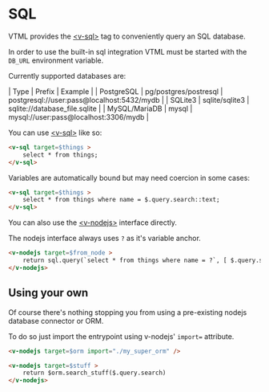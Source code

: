 # SQL

VTML provides the <a class="link" href="/reference#v-sql" >&lt;v-sql&gt;</a> tag to conveniently query an SQL database.

In order to use the built-in sql integration VTML must be started with the `DB_URL` environment variable.

Currently supported databases are:

| Type | Prefix | Example |
| PostgreSQL | pg/postgres/postresql | postgresql://user:pass@localhost:5432/mydb |
| SQLite3    | sqlite/sqlite3 | sqlite://database\_file.sqlite |
| MySQL/MariaDB | mysql | mysql://user:pass@localhost:3306/mydb |

You can use <a class="link" href="/reference#v-sql" >&lt;v-sql&gt;</a> like so:
```html
<v-sql target=$things >
    select * from things;
</v-sql>
```

Variables are automatically bound but may need coercion in some cases:

```html
<v-sql target=$things >
    select * from things where name = $.query.search::text;
</v-sql>
```


You can also use the <a class="link" href="/reference#v-nodejs" >&lt;v-nodejs&gt;</a> interface directly.

The nodejs interface always uses `?` as it's variable anchor.

```html
<v-nodejs target=$from_node >
    return sql.query(`select * from things where name = ?`, [ $.query.search ])
</v-nodejs>
```

## Using your own

Of course there's nothing stopping you from using a pre-existing nodejs database connector or ORM.

To do so just import the entrypoint using v-nodejs' `import=` attribute.

```html
<v-nodejs target=$orm import="./my_super_orm" />

<v-nodejs target=$stuff >
    return $orm.search_stuff($.query.search)
</v-nodejs>
```
